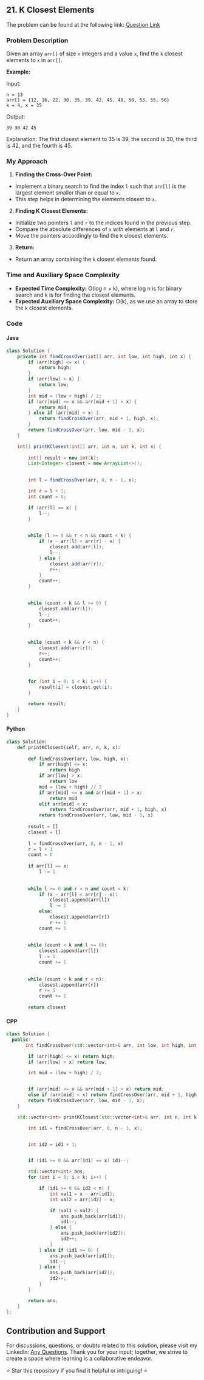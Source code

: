 ## 21. K Closest Elements

The problem can be found at the following link: [Question Link](https://www.geeksforgeeks.org/problems/k-closest-elements3619/1)

### Problem Description

Given an array `arr[]` of size `n` integers and a value `x`, find the `k` closest elements to `x` in `arr[]`. 

**Example:**

Input:
```
n = 13
arr[] = {12, 16, 22, 30, 35, 39, 42, 45, 48, 50, 53, 55, 56}
k = 4, x = 35
```
Output:
```
39 30 42 45
```
Explanation:
The first closest element to 35 is 39, the second is 30, the third is 42, and the fourth is 45.

### My Approach

1. **Finding the Cross-Over Point:**
- Implement a binary search to find the index `l` such that `arr[l]` is the largest element smaller than or equal to `x`.
- This step helps in determining the elements closest to `x`.

2. **Finding K Closest Elements:**
- Initialize two pointers `l` and `r` to the indices found in the previous step.
- Compare the absolute differences of `x` with elements at `l` and `r`.
- Move the pointers accordingly to find the `k` closest elements.

3. **Return:**
- Return an array containing the `k` closest elements found.

### Time and Auxiliary Space Complexity

- **Expected Time Complexity:** O(log n + k), where log n is for binary search and k is for finding the closest elements.
- **Expected Auxiliary Space Complexity:** O(k), as we use an array to store the `k` closest elements.
### Code

#### Java

```java
class Solution {
    private int findCrossOver(int[] arr, int low, int high, int x) {
        if (arr[high] <= x) {
            return high;
        }
        if (arr[low] > x) {
            return low;
        }
        int mid = (low + high) / 2;
        if (arr[mid] <= x && arr[mid + 1] > x) {
            return mid;
        } else if (arr[mid] < x) {
            return findCrossOver(arr, mid + 1, high, x);
        }
        return findCrossOver(arr, low, mid - 1, x);
    }

    int[] printKClosest(int[] arr, int n, int k, int x) {
      
        int[] result = new int[k];
        List<Integer> closest = new ArrayList<>();

        
        int l = findCrossOver(arr, 0, n - 1, x);

        int r = l + 1; 
        int count = 0; 

        if (arr[l] == x) { 
            l--;
        }

        
        while (l >= 0 && r < n && count < k) {
            if (x - arr[l] < arr[r] - x) {
                closest.add(arr[l]);
                l--;
            } else {
                closest.add(arr[r]);
                r++;
            }
            count++;
        }

        
        while (count < k && l >= 0) {
            closest.add(arr[l]);
            l--;
            count++;
        }

       
        while (count < k && r < n) {
            closest.add(arr[r]);
            r++;
            count++;
        }

       
        for (int i = 0; i < k; i++) {
            result[i] = closest.get(i);
        }

        return result;
    }
}
```
#### Python 
```python 
class Solution:
    def printKClosest(self, arr, n, k, x):
       
        def findCrossOver(arr, low, high, x):
            if arr[high] <= x:
                return high
            if arr[low] > x:
                return low
            mid = (low + high) // 2
            if arr[mid] <= x and arr[mid + 1] > x:
                return mid
            elif arr[mid] < x:
                return findCrossOver(arr, mid + 1, high, x)
            return findCrossOver(arr, low, mid - 1, x)
        
        result = []
        closest = []
        
        l = findCrossOver(arr, 0, n - 1, x) 
        r = l + 1 
        count = 0
        
        if arr[l] == x: 
            l -= 1
       
        
        while l >= 0 and r < n and count < k:
            if (x - arr[l] < arr[r] - x):
                closest.append(arr[l])
                l -= 1
            else:
                closest.append(arr[r])
                r += 1
            count += 1
        
        
        while (count < k and l >= 0):
            closest.append(arr[l])
            l -= 1
            count += 1
        
       
        while (count < k and r < n):
            closest.append(arr[r])
            r += 1
            count += 1
        
        return closest
```

#### CPP


```cpp
class Solution {
  public:
       int findCrossOver(std::vector<int>& arr, int low, int high, int x) {

        if (arr[high] <= x) return high;
        if (arr[low] > x) return low;

        int mid = (low + high) / 2;


        if (arr[mid] <= x && arr[mid + 1] > x) return mid;
        else if (arr[mid] < x) return findCrossOver(arr, mid + 1, high, x);
        return findCrossOver(arr, low, mid - 1, x);
    }

    std::vector<int> printKClosest(std::vector<int>& arr, int n, int k, int x) {

        int id1 = findCrossOver(arr, 0, n - 1, x);


        int id2 = id1 + 1;


        if (id1 >= 0 && arr[id1] == x) id1--;

        std::vector<int> ans;
        for (int i = 0; i < k; i++) {

            if (id1 >= 0 && id2 < n) {
                int val1 = x - arr[id1];
                int val2 = arr[id2] - x;

                if (val1 < val2) {
                    ans.push_back(arr[id1]);
                    id1--;
                } else {
                    ans.push_back(arr[id2]);
                    id2++;
                }
            } else if (id1 >= 0) {
                ans.push_back(arr[id1]);
                id1--;
            } else {
                ans.push_back(arr[id2]);
                id2++;
            }
        }

        return ans;
    }
};

```

## Contribution and Support

For discussions, questions, or doubts related to this solution, please visit my LinkedIn: [Any Questions](https://www.linkedin.com/in/het-patel-8b110525a/). Thank you for your input; together, we strive to create a space where learning is a collaborative endeavor.

⭐ Star this repository if you find it helpful or intriguing! ⭐
